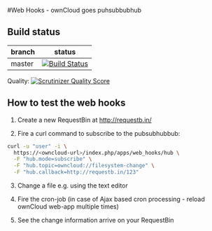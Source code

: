 #Web Hooks - ownCloud goes puhsubbubhub

Build status
------------

| branch      | status |
| ----------- | ------ |
| master      | [![Build Status](https://travis-ci.org/owncloud/web_hooks.png?branch=master)](https://travis-ci.org/owncloud/web_hooks) |

Quality: [![Scrutinizer Quality Score](https://scrutinizer-ci.com/g/owncloud/web_hooks/badges/quality-score.png?s=9dfd4fe5f4b771561de13ac9d16bf24d4204cc52)](https://scrutinizer-ci.com/g/owncloud/web_hooks/)


How to test the web hooks
-------------------------

1. Create a new RequestBin at http://requestb.in/

2. Fire a curl command to subscribe to the pubsubhubbub:
  ```sh
  curl -u "user" -i \
    https://<owncloud-url>/index.php/apps/web_hooks/hub \
    -F "hub.mode=subscribe" \
    -F "hub.topic=owncloud://filesystem-change" \
    -F "hub.callback=http://requestb.in/123"
  ```

3. Change a file e.g. using the text editor

4. Fire the cron-job (in case of Ajax based cron processing - reload ownCloud web-app multiple times)

5. See the change information arrive on your RequestBin
